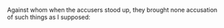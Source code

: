 Against whom when the accusers stood up, they brought none accusation of such things as I supposed:
